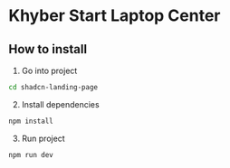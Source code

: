 # Khyber Start Laptop Center

## How to install

1. Go into project

```bash
cd shadcn-landing-page
```

2. Install dependencies

```bash
npm install
```

3. Run project

```bash
npm run dev
```
